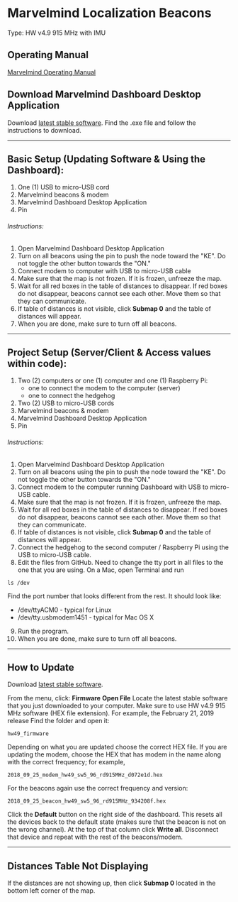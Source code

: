 # Marvelmind Localization Beacons
Type: HW v4.9 915 MHz with IMU

## Operating Manual
[Marvelmind Operating Manual](https://marvelmind.com/pics/marvelmind_navigation_system_manual.pdf)

## Download Marvelmind Dashboard Desktop Application
Download [latest stable software](https://marvelmind.com/download/).
Find the .exe file and follow the instructions to download.

---

## Basic Setup (Updating Software & Using the Dashboard):
1. One (1) USB to micro-USB cord
2. Marvelmind beacons & modem
3. Marvelmind Dashboard Desktop Application
4. Pin

###### Instructions:
1. Open Marvelmind Dashboard Desktop Application
2. Turn on all beacons using the pin to push the node toward the "KE". Do not toggle the other button towards the "ON."
3. Connect modem to computer with USB to micro-USB cable
4. Make sure that the map is not frozen. If it is frozen, unfreeze the map.
5. Wait for all red boxes in the table of distances to disappear. If red boxes do not disappear, beacons cannot see each other. Move them so that they can communicate.
6. If table of distances is not visible, click **Submap 0** and the table of distances will appear.
7. When you are done, make sure to turn off all beacons.

---

## Project Setup (Server/Client & Access values within code):
1. Two (2) computers or one (1) computer and one (1) Raspberry Pi:
   - one to connect the modem to the computer (server)
   - one to connect the hedgehog
2. Two (2) USB to micro-USB cords
3. Marvelmind beacons & modem
4. Marvelmind Dashboard Desktop Application
5. Pin

###### Instructions:
1. Open Marvelmind Dashboard Desktop Application
2. Turn on all beacons using the pin to push the node toward the "KE". Do not toggle the other button towards the "ON."
3. Connect modem to the computer running Dashboard with USB to micro-USB cable.
4. Make sure that the map is not frozen. If it is frozen, unfreeze the map.
5. Wait for all red boxes in the table of distances to disappear. If red boxes do not disappear, beacons cannot see each other. Move them so that they can communicate.
6. If table of distances is not visible, click **Submap 0** and the table of distances will appear.
7. Connect the hedgehog to the second computer / Raspberry Pi using the USB to micro-USB cable.
8. Edit the files from GitHub. Need to change the tty port in all files to the one that you are using. On a Mac, open Terminal and run
```
ls /dev
```
Find the port number that looks different from the rest. It should look like:
- /dev/ttyACM0 - typical for Linux
- /dev/tty.usbmodem1451 - typical for Mac OS X
9. Run the program.
7. When you are done, make sure to turn off all beacons.

---

## How to Update
Download [latest stable software](https://marvelmind.com/download/).

From the menu, click:
**Firmware**
**Open File**
Locate the latest stable software that you just downloaded to your computer.
Make sure to use HW v4.9 915 MHz software (HEX file extension).
For example, the February 21, 2019 release
Find the folder and open it:
```
hw49_firmware
```
Depending on what you are updated choose the correct HEX file. If you are updating the modem, choose the HEX that has modem in the name along with the correct frequency; for example,
```
2018_09_25_modem_hw49_sw5_96_rd915MHz_d072e1d.hex
```
For the beacons again use the correct frequency and version:
```
2018_09_25_beacon_hw49_sw5_96_rd915MHz_934208f.hex
```
Click the **Default** button on the right side of the dashboard. This resets all the devices back to the default state (makes sure that the beacon is not on the wrong channel).
At the top of that column click **Write all**.
Disconnect that device and repeat with the rest of the beacons/modem.

---

## Distances Table Not Displaying
If the distances are not showing up, then click **Submap 0** located in the bottom left corner of the map.
